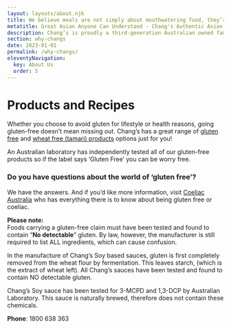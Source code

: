 ```yaml
---
layout: layouts/about.njk
title: We believe meals are not simply about mouthwatering food, they’re about family, friends, stories, love and laughter.
metatitle: Great Asian Anyone Can Understand - Chang's Authentic Asian Cooking
description: Chang’s is proudly a third-generation Australian owned family business, with father and daughter team Patrick and Elaine Pow heading the Sydney-based company and involved in every aspect of the business day-to-day.
section: why-changs
date: 2023-01-01
permalink: /why-changs/
eleventyNavigation:
  key: About Us
  order: 5
---
```


<h1 class="glutentitle">Products and Recipes</h1>
<p>Whether you choose to avoid gluten for lifestyle or health reasons, going gluten-free doesn&rsquo;t mean missing out. Chang&rsquo;s has a great range of <a title="Gluten Free" href="gluten-free-products">gluten free</a> and <a title="Wheat-free-sauces" href="products/wheat-free-sauces">wheat free (tamari) products</a> options just for you!</p>
<p>An Australian laboratory has independently tested all of our gluten-free products so if the label says &lsquo;Gluten Free&rsquo; you can be worry free.</p>
<h3>Do you have questions about the world of &lsquo;gluten free&rsquo;?</h3>
<p>We have the answers. And if you&rsquo;d like more information, visit <a title="Coeliac Australia" href="http://www.coeliac.org.au" target="_blank" rel="noopener">Coeliac Australia</a> who has everything there is to know about being gluten free or coeliac.</p>
<p><strong>Please note:<br /></strong>Foods carrying a gluten-free claim must have been tested and found to contain &ldquo;<strong>No detectable</strong>&rdquo; gluten. By law, however, the manufacturer is still required to list ALL ingredients, which can cause confusion.</p>
<p>In the manufacture of Chang&rsquo;s Soy based sauces, gluten is first completely removed from the wheat flour by fermentation. This leaves starch, (which is the extract of wheat left). All Chang&rsquo;s sauces have been tested and found to contain NO detectable gluten.</p>
<p>Chang&rsquo;s Soy sauce has been tested for 3-MCPD and 1,3-DCP by Australian Laboratory. This sauce is naturally brewed, therefore does not contain these chemicals.</p>
<p><strong>Phone</strong>: 1800 638 363</p>
